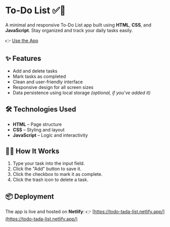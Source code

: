 # To-Do List ✅📝

A minimal and responsive To-Do List app built using **HTML**, **CSS**, and **JavaScript**. Stay organized and track your daily tasks easily.

👉 [Use the App](https://todo-tada-list.netlify.app/)

## ✨ Features

* Add and delete tasks
* Mark tasks as completed
* Clean and user-friendly interface
* Responsive design for all screen sizes
* Data persistence using local storage *(optional, if you've added it)*

## 🛠️ Technologies Used

* **HTML** – Page structure
* **CSS** – Styling and layout
* **JavaScript** – Logic and interactivity

## 🧑‍💻 How It Works

1. Type your task into the input field.
2. Click the "Add" button to save it.
3. Click the checkbox to mark it as complete.
4. Click the trash icon to delete a task.

## 📦 Deployment

The app is live and hosted on **Netlify**:
👉 [https://todo-tada-list.netlify.app/](https://todo-tada-list.netlify.app/)
